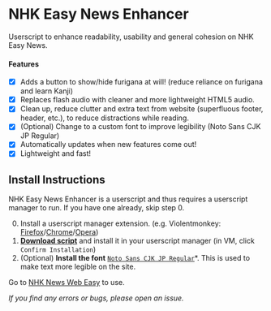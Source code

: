 # NHK Easy News Enhancer 
Userscript to enhance readability, usability and general cohesion on NHK Easy News.

#### Features
- [x] Adds a button to show/hide furigana at will! (reduce reliance on furigana and learn Kanji)
- [x] Replaces flash audio with cleaner and more lightweight HTML5 audio.
- [x] Clean up, reduce clutter and extra text from website (superfluous footer, header, etc.), to reduce distractions while reading.
- [x] (Optional) Change to a custom font to improve legibility (Noto Sans CJK JP Regular)
- [x] Automatically updates when new features come out!
- [x] Lightweight and fast!

## Install Instructions
NHK Easy News Enhancer is a userscript and thus requires a userscript manager to run. If you have one already, skip step 0.

0. Install a userscript manager extension. (e.g. Violentmonkey: [Firefox](https://addons.mozilla.org/en-US/firefox/addon/violentmonkey/)/[Chrome](https://chrome.google.com/webstore/detail/violentmonkey/jinjaccalgkegednnccohejagnlnfdag)/[Opera](https://addons.opera.com/en/extensions/details/violent-monkey/))
1. [**Download script**](https://raw.githubusercontent.com/theKKCD/EasyNews-Enhancer/master/EasyNews-Enhancer.user.js) and install it in your userscript manager (in VM, click `Confirm Installation`)
2. (Optional) **Install the font** [`Noto Sans CJK JP Regular`](https://github.com/googlei18n/noto-cjk/raw/master/NotoSansCJKjp-Regular.otf)\*. This is used to make text more legible on the site.

Go to [NHK News Web Easy](http://www3.nhk.or.jp/news/easy/index.html) to use.

*If you find any errors or bugs, please open an issue.*
